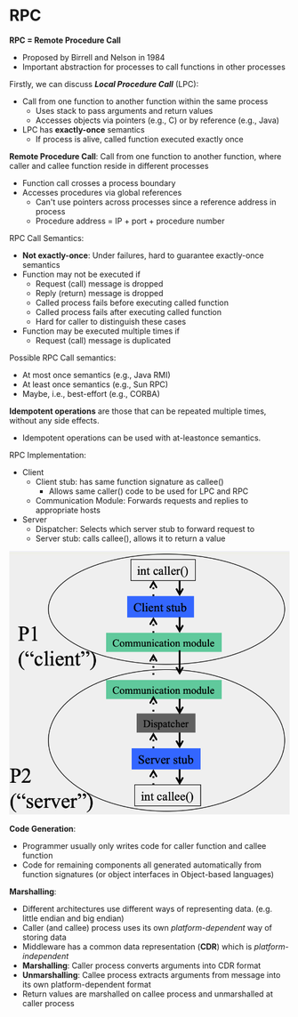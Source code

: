 # RPC

**RPC = Remote Procedure Call**
- Proposed by Birrell and Nelson in 1984
- Important abstraction for processes to call functions in other processes

Firstly, we can discuss ***Local Procedure Call*** (LPC):
- Call from one function to another function within the same process
  - Uses stack to pass arguments and return values
  - Accesses objects via pointers (e.g., C) or by reference (e.g., Java)
- LPC has **exactly-once** semantics
  - If process is alive, called function executed exactly once

**Remote Procedure Call**: Call from one function to another function, where caller and callee function reside in different processes
  - Function call crosses a process boundary
  - Accesses procedures via global references
    - Can't use pointers across processes since a reference address in process 
    - Procedure address = IP + port + procedure number

RPC Call Semantics:
- **Not exactly-once**: Under failures, hard to guarantee exactly-once semantics
- Function may not be executed if
  - Request (call) message is dropped
  - Reply (return) message is dropped
  - Called process fails before executing called function
  - Called process fails after executing called function
  - Hard for caller to distinguish these cases
- Function may be executed multiple times if
  - Request (call) message is duplicated

Possible RPC Call semantics:
- At most once semantics (e.g., Java RMI)
- At least once semantics (e.g., Sun RPC)
- Maybe, i.e., best-effort (e.g., CORBA)

**Idempotent operations** are those that can be repeated multiple times, without any side effects.
- Idempotent operations can be used with at-leastonce semantics.

RPC Implementation:
- Client
  - Client stub: has same function signature as callee()
    - Allows same caller() code to be used for LPC and RPC
  - Communication Module: Forwards requests and replies to appropriate hosts
- Server
  - Dispatcher: Selects which server stub to forward request to
  - Server stub: calls callee(), allows it to return a value
  
![](https://raw.githubusercontent.com/Hangary/CS-Study-Notes/main/images/20201203133408.png)

**Code Generation**:
- Programmer usually only writes code for caller function and callee function
- Code for remaining components all generated automatically from function signatures (or object interfaces in Object-based languages)

**Marshalling**:
- Different architectures use different ways of representing data. (e.g. little endian and big endian)
- Caller (and callee) process uses its own *platform-dependent* way of storing data
- Middleware has a common data representation (**CDR**) which is *platform-independent*
- **Marshalling**: Caller process converts arguments into CDR format
- **Unmarshalling**: Callee process extracts arguments from message into its own platform-dependent format
- Return values are marshalled on callee process and unmarshalled at caller process